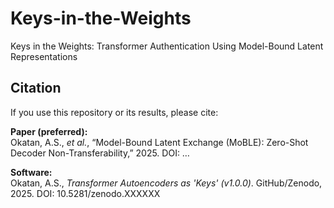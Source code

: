 # Keys-in-the-Weights
Keys in the Weights: Transformer Authentication Using Model-Bound Latent Representations

## Citation
If you use this repository or its results, please cite:

**Paper (preferred):**  
Okatan, A.S., *et al.*, “Model-Bound Latent Exchange (MoBLE): Zero-Shot Decoder Non-Transferability,” 2025. DOI: …

**Software:**  
Okatan, A.S., *Transformer Autoencoders as 'Keys' (v1.0.0)*. GitHub/Zenodo, 2025. DOI: 10.5281/zenodo.XXXXXX

